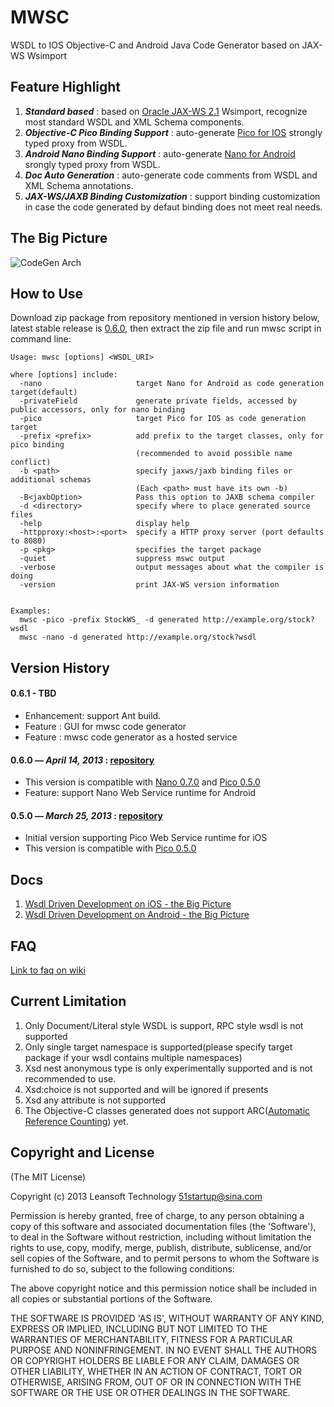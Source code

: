 # MWSC

WSDL to IOS Objective-C and Android Java Code Generator based on JAX-WS Wsimport

## Feature Highlight
1. ***Standard based*** : based on [Oracle JAX-WS 2.1](http://jax-ws.java.net/2.1.1) Wsimport, recognize most standard WSDL and XML Schema components.
2. ***Objective-C Pico Binding Support*** : auto-generate [Pico for IOS](https://github.com/bulldog2011/pico) strongly typed proxy from WSDL.
3. ***Android Nano Binding Support*** : auto-generate [Nano for Android](https://github.com/bulldog2011/nano) srongly typed proxy from WSDL.
4. ***Doc Auto Generation*** : auto-generate code comments from WSDL and XML Schema annotations.
5. ***JAX-WS/JAXB Binding Customization*** : support binding customization in case the code generated by defaut binding does not meet real needs. 

## The Big Picture

![CodeGen Arch](http://bulldog2011.github.com/images/pico/codegen-arch.png)


## How to Use

Download zip package from repository mentioned in version history below, latest stable release is [0.6.0](https://github.com/bulldog2011/bulldog-repo/raw/master/repo/releases/com/leansoft/mwsc/0.6.0/mwsc-0.6.0-bin.zip), then extract the zip file and run mwsc script in command line:

	Usage: mwsc [options] <WSDL_URI>
	
	where [options] include:
	  -nano                     target Nano for Android as code generation target(default)
	  -privateField             generate private fields, accessed by public accessors, only for nano binding
	  -pico                     target Pico for IOS as code generation target
	  -prefix <prefix>          add prefix to the target classes, only for pico binding
	                            (recommended to avoid possible name conflict)
	  -b <path>                 specify jaxws/jaxb binding files or additional schemas
	                            (Each <path> must have its own -b)
	  -B<jaxbOption>            Pass this option to JAXB schema compiler
	  -d <directory>            specify where to place generated source files
	  -help                     display help
	  -httpproxy:<host>:<port>  specify a HTTP proxy server (port defaults to 8080)
	  -p <pkg>                  specifies the target package
	  -quiet                    suppress mswc output
	  -verbose                  output messages about what the compiler is doing
	  -version                  print JAX-WS version information
	
	
	Examples:
	  mwsc -pico -prefix StockWS_ -d generated http://example.org/stock?wsdl
	  mwsc -nano -d generated http://example.org/stock?wsdl
  
  
## Version History

#### 0.6.1 - TBD
  * Enhancement: support Ant build.
  * Feature : GUI for mwsc code generator
  * Feature : mwsc code generator as a hosted service

#### 0.6.0 — *April 14, 2013* : [repository](https://github.com/bulldog2011/bulldog-repo/tree/master/repo/releases/com/leansoft/mwsc/0.6.0)
  * This version is compatible with [Nano 0.7.0](https://github.com/bulldog2011/bulldog-repo/tree/master/repo/releases/com/leansoft/nano/0.7.0) and [Pico 0.5.0](https://github.com/bulldog2011/pico/tree/v0.5.0)
  * Feature: support Nano Web Service runtime for Android

#### 0.5.0 — *March 25, 2013* : [repository](https://github.com/bulldog2011/bulldog-repo/tree/master/repo/releases/com/leansoft/mwsc/0.5.0)

  * Initial version supporting Pico Web Service runtime for iOS
  * This version is compatible with [Pico 0.5.0](https://github.com/bulldog2011/pico/tree/v0.5.0)
  
## Docs
1. [Wsdl Driven Development on iOS - the Big Picture](http://bulldog2011.github.com/blog/2013/03/25/wsdl-driven-development-on-ios-the-big-picture/)
2. [Wsdl Driven Development on Android - the Big Picture]()

## FAQ
[Link to faq on wiki](https://github.com/bulldog2011/mwsc/wiki/FAQ)

## Current Limitation
1. Only Document/Literal style WSDL is support, RPC style wsdl is not supported
2. Only single target namespace is supported(please specify target package if your wsdl contains multiple namespaces)
2. Xsd nest anonymous type is only experimentally supported and is not recommended to use.
3. Xsd:choice is not supported and will be ignored if presents
5. Xsd any attribute is not supported
6. The Objective-C classes generated does not support ARC([Automatic Reference Counting](http://en.wikipedia.org/wiki/Automatic_Reference_Counting)) yet.

## Copyright and License
(The MIT License)

Copyright (c) 2013 Leansoft Technology <51startup@sina.com>

Permission is hereby granted, free of charge, to any person obtaining a copy of this software and associated documentation files (the 'Software'), to deal in the Software without restriction, including without limitation the rights to use, copy, modify, merge, publish, distribute, sublicense, and/or sell copies of the Software, and to permit persons to whom the Software is furnished to do so, subject to the following conditions:

The above copyright notice and this permission notice shall be included in all copies or substantial portions of the Software.

THE SOFTWARE IS PROVIDED 'AS IS', WITHOUT WARRANTY OF ANY KIND, EXPRESS OR IMPLIED, INCLUDING BUT NOT LIMITED TO THE WARRANTIES OF MERCHANTABILITY, FITNESS FOR A PARTICULAR PURPOSE AND NONINFRINGEMENT. IN NO EVENT SHALL THE AUTHORS OR COPYRIGHT HOLDERS BE LIABLE FOR ANY CLAIM, DAMAGES OR OTHER LIABILITY, WHETHER IN AN ACTION OF CONTRACT, TORT OR OTHERWISE, ARISING FROM, OUT OF OR IN CONNECTION WITH THE SOFTWARE OR THE USE OR OTHER DEALINGS IN THE SOFTWARE. 






